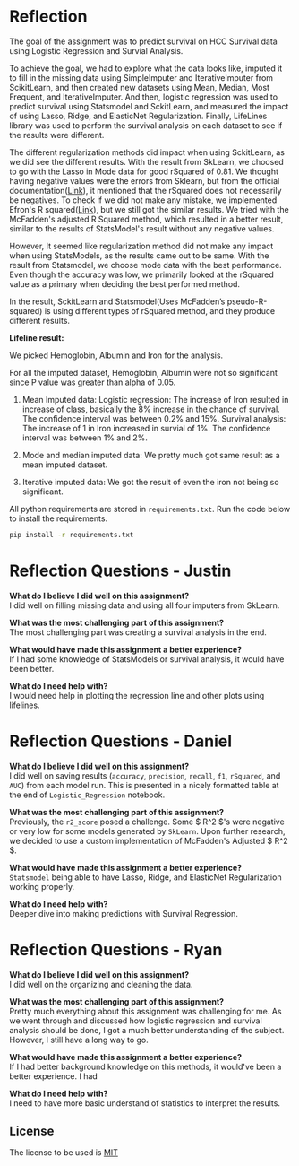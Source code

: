 # Reflection
The goal of the assignment was to predict survival on HCC Survival data using Logistic Regression and Survial Analysis. 

To achieve the goal, we had to explore what the data looks like, imputed it to fill in the missing data using SimpleImputer and IterativeImputer from ScikitLearn, and then created new datasets using Mean, Median, Most Frequent, and IterativeImputer. And then, logistic regression was used to predict survival using Statsmodel and SckitLearn, and measured the impact of using Lasso, Ridge, and ElasticNet Regularization. Finally, LifeLines library was used to perform the survival analysis on each dataset to see if the results were different.

The different regularization methods did impact when using SckitLearn, as we did see the different results. With the result from SkLearn, we choosed to go with the Lasso in Mode data for good rSquared of 0.81. We thought having negative values were the errors from Sklearn, but from the official documentation([Link](https://scikit-learn.org/stable/modules/generated/sklearn.metrics.r2_score.html)), it mentioned that the rSquared does not necessarily be negatives. To check if we did not make any mistake, we implemented Efron's R squared([Link](https://thestatsgeek.com/2014/02/08/r-squared-in-logistic-regression/)), but we still got the similar results. We tried with the McFadden's adjusted R Squared method, which resulted in a better result, similar to the results of StatsModel's result without any negative values.

However, It seemed like regularization method did not make any impact when using StatsModels, as the results came out to be same. With the result from Statsmodel, we choose mode data with the best performance. Even though the accuracy was low, we primarily looked at the rSquared value as a primary when deciding the best performed method.

In the result, SckitLearn and Statsmodel(Uses McFadden’s pseudo-R-squared) is using different types of rSquared method, and they produce different results.

__Lifeline result:__

We picked Hemoglobin, Albumin and Iron for the analysis.

For all the imputed dataset, Hemoglobin, Albumin were not so significant since P value was greater than alpha of 0.05.

1. Mean Imputed data:
Logistic regression: The increase of Iron resulted in increase of class, basically the 8% increase in the chance of survival. The confidence interval was between 0.2% and 15%. Survival analysis: The increase of 1 in Iron increased in survial of 1%. The confidence interval was between 1% and 2%.

2. Mode and median imputed data: 
We pretty much got same result as a mean imputed dataset.

3. Iterative imputed data: 
We got the result of even the iron not being so significant. 


All python requirements are stored in `requirements.txt`. Run the code below to install the requirements.

```bash
pip install -r requirements.txt
```

# Reflection Questions - Justin
**What do I believe I did well on this assignment?**  
I did well on filling missing data and using all four imputers from SkLearn.

**What was the most challenging part of this assignment?**  
The most challenging part was creating a survival analysis in the end.

**What would have made this assignment a better experience?**  
If I had some knowledge of StatsModels or survival analysis, it would have been better.

**What do I need help with?**  
I would need help in plotting the regression line and other plots using lifelines.


# Reflection Questions - Daniel
**What do I believe I did well on this assignment?**  
I did well on saving results (`accuracy`, `precision`, `recall`, `f1`, `rSquared`, and `AUC`) from each model run. This is presented in a nicely formatted table at the end of `Logistic_Regression` notebook.  

**What was the most challenging part of this assignment?**  
Previously, the `r2_score` posed a challenge. Some $ R^2 $'s were negative or very low for some models generated by `SkLearn`. Upon further research, we decided to use a custom implementation of McFadden's Adjusted $ R^2 $.

**What would have made this assignment a better experience?**  
`Statsmodel` being able to have Lasso, Ridge, and ElasticNet Regularization working properly.

**What do I need help with?**   
Deeper dive into making predictions with Survival Regression.


# Reflection Questions - Ryan
**What do I believe I did well on this assignment?**  
I did well on the organizing and cleaning the data.

**What was the most challenging part of this assignment?**  
Pretty much everything about this assignment was challenging for me. As we went through and discussed how logistic regression and survival analysis should be done, I got a much better understanding of the subject. However, I still have a long way to go.

**What would have made this assignment a better experience?**  
If I had better background knowledge on this methods, it would've been a better experience. I had 

**What do I need help with?**  
I need to have more basic understand of statistics to interpret the results.

## License

The license to be used is [MIT](https://choosealicense.com/licenses/mit/)
